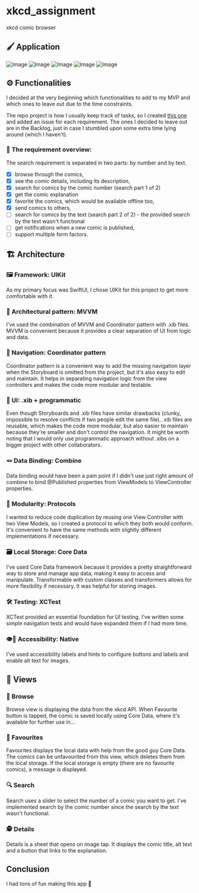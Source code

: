 # xkcd_assignment
xkcd comic browser

## 🖌️ Application

![Image](https://user-images.githubusercontent.com/39621438/222983170-c84d0439-2bf5-4274-8c06-806a5e7986ce.png)
![Image](https://user-images.githubusercontent.com/39621438/222983165-f0f2ee0c-2fb1-4869-ab17-de5e48aada94.png)
![Image](https://user-images.githubusercontent.com/39621438/222983167-ee56f191-90d4-49ff-9f49-288ceef7b14c.png)
![Image](https://user-images.githubusercontent.com/39621438/222983169-1b13767a-3267-4382-a76a-3c56a51df55a.png)
![Image](https://user-images.githubusercontent.com/39621438/222983166-403b4510-882a-4165-bb10-43fbfd0733d7.png)

## ⚙️ Functionalities

I decided at the very beginning which functionalities to add to my MVP and which ones to leave out due to the time constraints. 

The repo project is how I usually keep track of tasks, so I created [this one](https://github.com/users/TijanaGrbo/projects/5/views/1) and added an issue for each requirement. The ones I decided to leave out are in the Backlog, just in case I stumbled upon some extra time lying around (which I haven't).

### 📝 **The requirement overview:**

The search requirement is separated in two parts: by number and by text.

- [x] browse through the comics,
- [x] see the comic details, including its description,
- [x] search for comics by the comic number (search part 1 of 2)
- [x] get the comic explanation
- [x] favorite the comics, which would be available offline too,
- [x] send comics to others,
- [ ] search for comics by the text (search part 2 of 2) - the provided search by the text wasn't functional
- [ ] get notifications when a new comic is published,
- [ ] support multiple form factors.

## 🏗️ Architecture

### 🖼️ Framework: UIKit

As my primary focus was SwiftUI, I chose UIKit for this project to get more comfortable with it.

### 📐 Architectural pattern: MVVM

I've used the combination of MVVM and Coordinator pattern with .xib files. MVVM is convenient because it provides a clear separation of UI from logic and data.

### 🧭 Navigation: Coordinator pattern

Coordinator pattern is a convenient way to add the missing navigation layer when the Storyboard is omitted from the project, but it's also easy to edit and maintain. It helps in separating navigation logic from the view controllers and makes the code more modular and testable.

### 📱 UI: .xib + programmatic

Even though Storyboards and .xib files have similar drawbacks (clunky, impossible to resolve conflicts if two people edit the same file), .xib files are reusable, which makes the code more modular, but also easier to maintain because they're smaller and don't control the navigation. It might be worth noting that I would only use programmatic approach without .xibs on a bigger project with other collaborators.

### 🪢 Data Binding: Combine

Data binding would have been a pain point if I didn't use just right amount of combine to bind @Published properties from ViewModels to ViewController properties.

### 🧩 Modularity: Protocols

I wanted to reduce code duplication by reusing one View Controller with two View Models, so I created a protocol to which they both would conform. It's convenient to have the same methods with slightly different implementations if necessary.

### 🗃️ Local Storage: Core Data

I've used Core Data framework because it provides a pretty straightforward way to store and manage app data, making it easy to access and manipulate. Transformable with custom classes and transformers allows for more flexibility if necessary. It was helpful for storing images.

### 🛠️ Testing: XCTest

XCTest provided an essential foundation for UI testing. I've written some simple navigation tests and would have expanded them if I had more time.

### 👁️🦻 Accessibility: Native

I've used accessibility labels and hints to configure buttons and labels and enable alt text for images.

## 📱 Views

### 📒 Browse

Browse view is displaying the data from the xkcd API. When Favourite button is tapped, the comic is saved locally using Core Data, where it's available for further use in...

### 💖 Favourites

Favourites displays the local data with help from the good guy Core Data. The comics can be unfavourited from this view, which deletes them from the local storage. If the local storage is empty (there are no favourite comics), a message is displayed.

### 🔍 Search

Search uses a slider to select the number of a comic you want to get. I've implemented search by the comic number since the search by the text wasn't functional.

### 🕵️ Details

Details is a sheet that opens on image tap. It displays the comic title, alt text and a button that links to the explanation.

## Conclusion

I had tons of fun making this app 🎉
